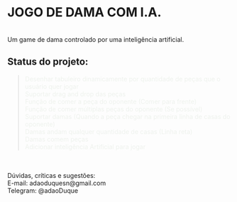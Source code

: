 # JOGO DE DAMA COM I.A.
<br />
Um game de dama controlado por uma inteligência artificial.<br/>

## Status do projeto:

> <font color="#eef2ed">Desenhar tabuleiro dinamicamente por quantidade de peças que o usuário quer jogar</font><br/>
> <font color="#eef2ed">Suportar drag and drop das peças</font><br/>
> <font color="#eef2ed">Função de comer a peça do oponente (Comer para frente)</font><br/>
> <font color="#eef2ed">Função de comer múltiplas peças do oponente (Se possível)</font><br/>
> <font color="#eef2ed">Suportar damas (Quando a peça chegar na primeira linha de casas do oponente)</font><br/>
> <font color="#eef2ed">Damas andam qualquer quantidade de casas (Linha reta)</font><br/>
> <font color="#eef2ed">Damas comem peças</font><br/>
> <font color="#eef2ed">Adicionar inteligência Artificial para jogar</font><br/>

<br />
<br />
Dúvidas, críticas e sugestões:<br>
E-mail: adaoduquesn@gmail.com<br>
Telegram: @adaoDuque <br>


